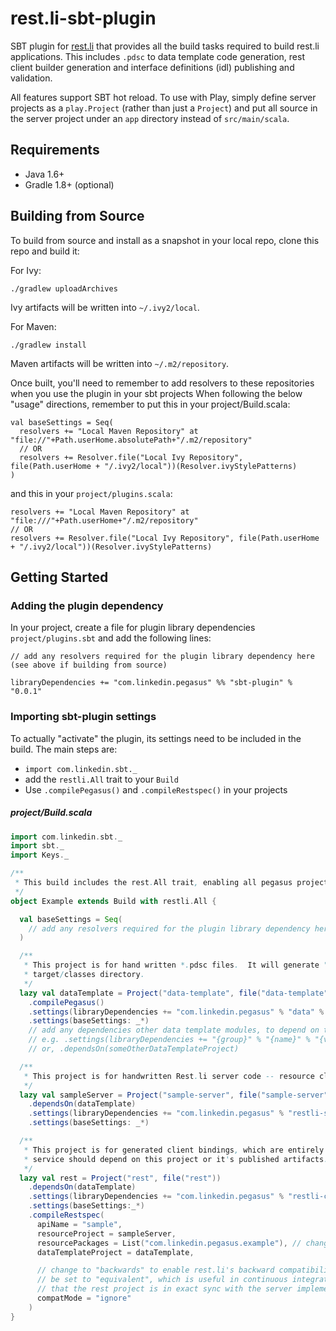 rest.li-sbt-plugin
==================

SBT plugin for [rest.li](https://github.com/linkedin/rest.li) that provides all the build tasks required to build
rest.li applications.  This includes `.pdsc` to data template code generation, rest client builder generation
and interface definitions (idl) publishing and validation.

All features support SBT hot reload.  To use with Play, simply define server projects as a `play.Project` (rather than
just a `Project`) and put all source in the server project under an `app` directory instead of `src/main/scala`.

Requirements
------------

* Java 1.6+
* Gradle 1.8+ (optional)

Building from Source
--------------------

To build from source and install as a snapshot in your local repo, clone this repo and build it:

For Ivy:

    ./gradlew uploadArchives

Ivy artifacts will be written into `~/.ivy2/local`.

For Maven:

    ./gradlew install

Maven artifacts will be written into `~/.m2/repository`.

Once built, you'll need to remember to add resolvers to these repositories when you use the plugin in your sbt projects
When following the below "usage" directions, remember to put this in your project/Build.scala:

    val baseSettings = Seq(
      resolvers += "Local Maven Repository" at "file://"+Path.userHome.absolutePath+"/.m2/repository"
      // OR
      resolvers += Resolver.file("Local Ivy Repository", file(Path.userHome + "/.ivy2/local"))(Resolver.ivyStylePatterns)
    )

and this in your `project/plugins.scala`:

    resolvers += "Local Maven Repository" at "file:///"+Path.userHome+"/.m2/repository"
    // OR
    resolvers += Resolver.file("Local Ivy Repository", file(Path.userHome + "/.ivy2/local"))(Resolver.ivyStylePatterns)

Getting Started
---------------

### Adding the plugin dependency

In your project, create a file for plugin library dependencies `project/plugins.sbt` and add the following lines:

    // add any resolvers required for the plugin library dependency here (see above if building from source)

    libraryDependencies += "com.linkedin.pegasus" %% "sbt-plugin" % "0.0.1"

### Importing sbt-plugin settings

To actually "activate" the plugin, its settings need to be included in the build.  The main steps are:

* `import com.linkedin.sbt._`
* add the `restli.All` trait to your `Build`
* Use `.compilePegasus()` and `.compileRestspec()` in your projects

##### project/Build.scala

```scala
import com.linkedin.sbt._
import sbt._
import Keys._

/**
 * This build includes the rest.All trait, enabling all pegasus project types.
 */
object Example extends Build with restli.All {

  val baseSettings = Seq(
    // add any resolvers required for the plugin library dependency here (see above if building from source)
  )

  /**
   * This project is for hand written *.pdsc files.  It will generate "data template" class bindings into the
   * target/classes directory.
   */
  lazy val dataTemplate = Project("data-template", file("data-template"))
    .compilePegasus()
    .settings(libraryDependencies += "com.linkedin.pegasus" % "data" % "1.13.4")
    .settings(baseSettings: _*)
    // add any dependencies other data template modules, to depend on their .pdscs, here.
    // e.g. .settings(libraryDependencies += "{group}" % "{name}" % "{version}" % "dataTemplate")
    // or, .dependsOn(someOtherDataTemplateProject)

  /**
   * This project is for handwritten Rest.li server code -- resource classes and support code.
   */
  lazy val sampleServer = Project("sample-server", file("sample-server"))
    .dependsOn(dataTemplate)
    .settings(libraryDependencies += "com.linkedin.pegasus" % "restli-server" % "1.13.4")
    .settings(baseSettings: _*)

  /**
   * This project is for generated client bindings, which are entirely generated code.  Clients to your rest.li
   * service should depend on this project or it's published artifacts.
   */
  lazy val rest = Project("rest", file("rest"))
    .dependsOn(dataTemplate)
    .settings(libraryDependencies += "com.linkedin.pegasus" % "restli-client" % "1.13.4")
    .settings(baseSettings:_*)
    .compileRestspec(
      apiName = "sample",
      resourceProject = sampleServer,
      resourcePackages = List("com.linkedin.pegasus.example"), // change this to match the package name where your *Resource.scala files reside.
      dataTemplateProject = dataTemplate,

      // change to "backwards" to enable rest.li's backward compatibility checker.  May also
      // be set to "equivalent", which is useful in continuous integration machinery to validate
      // that the rest project is in exact sync with the server implementation code.
      compatMode = "ignore"
    )
}
```